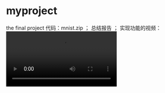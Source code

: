 # myproject
the final project
代码：mnist.zip  ； 
总结报告  ；
实现功能的视频：
![image](https://github.com/Theasxy/myproject/blob/master/mnist-2019-03-10_06.51.46.mp4)
